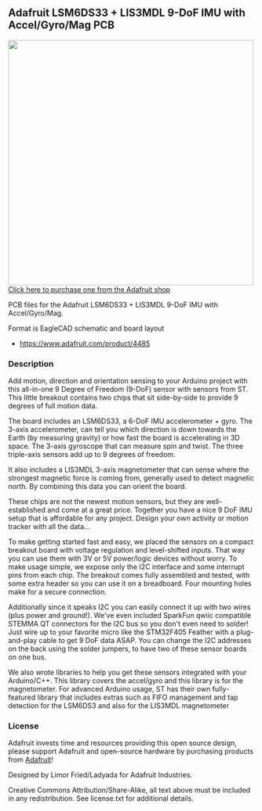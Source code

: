 ## Adafruit LSM6DS33 + LIS3MDL 9-DoF IMU with Accel/Gyro/Mag PCB

<a href="http://www.adafruit.com/products/4485"><img src="assets/4485.jpg?raw=true" width="500px"><br/>
Click here to purchase one from the Adafruit shop</a>

PCB files for the Adafruit LSM6DS33 + LIS3MDL 9-DoF IMU with Accel/Gyro/Mag.

Format is EagleCAD schematic and board layout
* https://www.adafruit.com/product/4485

### Description

Add motion, direction and orientation sensing to your Arduino project with this all-in-one 9 Degree of Freedom (9-DoF) sensor with sensors from ST. This little breakout contains two chips that sit side-by-side to provide 9 degrees of full motion data.

The board includes an LSM6DS33, a 6-DoF IMU accelerometer + gyro. The 3-axis accelerometer, can tell you which direction is down towards the Earth (by measuring gravity) or how fast the board is accelerating in 3D space. The 3-axis gyroscope that can measure spin and twist. The three triple-axis sensors add up to 9 degrees of freedom.

It also includes a LIS3MDL 3-axis magnetometer that can sense where the strongest magnetic force is coming from, generally used to detect magnetic north. By combining this data you can orient the board.

These chips are not the newest motion sensors, but they are well-established and come at a great price. Together you have a nice 9 DoF IMU setup that is affordable for any project. Design your own activity or motion tracker with all the data...

To make getting started fast and easy, we placed the sensors on a compact breakout board with voltage regulation and level-shifted inputs. That way you can use them with 3V or 5V power/logic devices without worry. To make usage simple, we expose only the I2C interface and some interrupt pins from each chip. The breakout comes fully assembled and tested, with some extra header so you can use it on a breadboard. Four mounting holes make for a secure connection.

Additionally since it speaks I2C you can easily connect it up with two wires (plus power and ground!).  We've even included SparkFun qwiic compatible STEMMA QT connectors for the I2C bus so you don't even need to solder! Just wire up to your favorite micro like the STM32F405 Feather with a plug-and-play cable to get 9 DoF data ASAP. You can change the I2C addresses on the back using the solder jumpers, to have two of these sensor boards on one bus.

We also wrote libraries to help you get these sensors integrated with your Arduino/C++. This library covers the accel/gyro and this library is for the magnetometer. For advanced Arduino usage, ST has their own fully-featured library that includes extras such as FIFO management and tap detection for the LSM6DS3 and also for the LIS3MDL magnetometer

### License

Adafruit invests time and resources providing this open source design, please support Adafruit and open-source hardware by purchasing products from [Adafruit](https://www.adafruit.com)!

Designed by Limor Fried/Ladyada for Adafruit Industries.

Creative Commons Attribution/Share-Alike, all text above must be included in any redistribution.
See license.txt for additional details.
